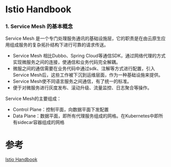 # Istio Handbook

### 1. Service Mesh 的基本概念

Service Mesh 是一个专门处理服务通讯的基础设施层，它的职责是在由云原生应用组成服务的复杂拓扑结构下进行可靠的请求传送。

- Service Mesh 相比Dubbo、Spring Cloud等通信SDK，通过网络代理的方式实现微服务之间的连接，使通信和业务代码完全解耦。
- 微服之间的通信需要在业务代码中通过sdk、注解等方式进行配置，引入Service Mesh后，这些工作被下沉到运维层面，作为一种基础设施来提供。
- Service Mesh使不同语言服务之间通信，有了统一的标准。
- 便于对微服务进行灰度发布、滚动升级、流量监控、日志聚合等操作。

Service Mesh的主要组成：

- Control Plane：控制平面，向数据平面下发配置
- Data Plane：数据平面，即所有代理服务组成的网格。在Kubernetes中即所有sidecar容器组成的网格

# 参考

[Istio Handbook](https://www.servicemesher.com/istio-handbook/)